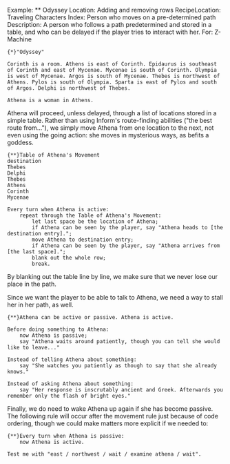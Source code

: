Example: ** Odyssey
Location: Adding and removing rows
RecipeLocation: Traveling Characters
Index: Person who moves on a pre-determined path
Description: A person who follows a path predetermined and stored in a table, and who can be delayed if the player tries to interact with her.
For: Z-Machine

  

``` inform7
{*}"Odyssey"

Corinth is a room. Athens is east of Corinth. Epidaurus is southeast of Corinth and east of Mycenae. Mycenae is south of Corinth. Olympia is west of Mycenae. Argos is south of Mycenae. Thebes is northwest of Athens. Pylos is south of Olympia. Sparta is east of Pylos and south of Argos. Delphi is northwest of Thebes.

Athena is a woman in Athens.
```

  
Athena will proceed, unless delayed, through a list of locations stored in a simple table. Rather than using Inform's route-finding abilities ("the best route from..."), we simply move Athena from one location to the next, not even using the going action: she moves in mysterious ways, as befits a goddess.

  

``` inform7
{**}Table of Athena's Movement
destination
Thebes
Delphi
Thebes
Athens
Corinth
Mycenae

Every turn when Athena is active:
	repeat through the Table of Athena's Movement:
		let last space be the location of Athena;
		if Athena can be seen by the player, say "Athena heads to [the destination entry].";
		move Athena to destination entry;
		if Athena can be seen by the player, say "Athena arrives from [the last space].";
		blank out the whole row;
		break.
```

  
By blanking out the table line by line, we make sure that we never lose our place in the path.

  
Since we want the player to be able to talk to Athena, we need a way to stall her in her path, as well.

  

``` inform7
{**}Athena can be active or passive. Athena is active.

Before doing something to Athena:
	now Athena is passive;
	say "Athena waits around patiently, though you can tell she would like to leave..."

Instead of telling Athena about something:
	say "She watches you patiently as though to say that she already knows."

Instead of asking Athena about something:
	say "Her response is inscrutably ancient and Greek. Afterwards you remember only the flash of bright eyes."
```

  
Finally, we do need to wake Athena up again if she has become passive. The following rule will occur after the movement rule just because of code ordering, though we could make matters more explicit if we needed to:

  

``` inform7
{**}Every turn when Athena is passive:
	now Athena is active.

Test me with "east / northwest / wait / examine athena / wait".
```

